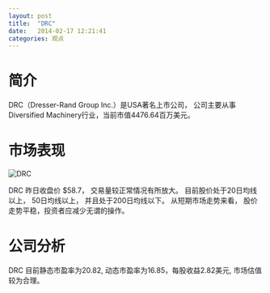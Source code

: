 ```yaml
---
layout: post
title:  "DRC"
date:   2014-02-17 12:21:41
categories: 观点
---
```


# 简介
DRC（Dresser-Rand Group Inc.）是USA著名上市公司，
公司主要从事Diversified Machinery行业，当前市值4476.64百万美元。

# 市场表现

![DRC](http://finviz.com/chart.ashx?t=DRC&ty=c&ta=1&p=d&s=l)

DRC 昨日收盘价 $58.7，
交易量较正常情况有所放大。
目前股价处于20日均线以上，
50日均线以上，
并且处于200日均线以下。
从短期市场走势来看，
股价走势平稳，投资者应减少无谓的操作。

# 公司分析
DRC 目前静态市盈率为20.82, 动态市盈率为16.85，每股收益2.82美元,
市场估值较为合理。
